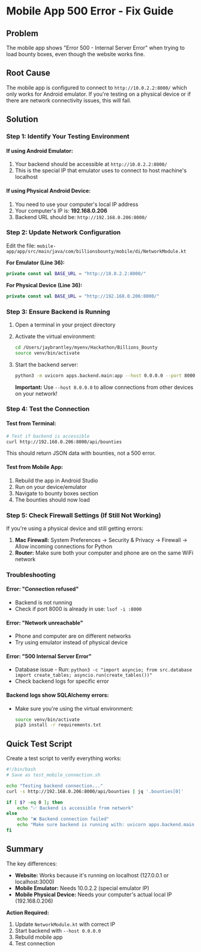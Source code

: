 # Mobile App 500 Error - Fix Guide

## Problem
The mobile app shows "Error 500 - Internal Server Error" when trying to load bounty boxes, even though the website works fine.

## Root Cause
The mobile app is configured to connect to `http://10.0.2.2:8000/` which only works for Android emulator. If you're testing on a physical device or if there are network connectivity issues, this will fail.

## Solution

### Step 1: Identify Your Testing Environment

#### If using **Android Emulator**:
1. Your backend should be accessible at `http://10.0.2.2:8000/`
2. This is the special IP that emulator uses to connect to host machine's localhost

#### If using **Physical Android Device**:
1. You need to use your computer's local IP address
2. Your computer's IP is: **192.168.0.206**
3. Backend URL should be: `http://192.168.0.206:8000/`

### Step 2: Update Network Configuration

Edit the file: `mobile-app/app/src/main/java/com/billionsbounty/mobile/di/NetworkModule.kt`

**For Emulator (Line 36):**
```kotlin
private const val BASE_URL = "http://10.0.2.2:8000/"
```

**For Physical Device (Line 36):**
```kotlin
private const val BASE_URL = "http://192.168.0.206:8000/"
```

### Step 3: Ensure Backend is Running

1. Open a terminal in your project directory
2. Activate the virtual environment:
   ```bash
   cd /Users/jaybrantley/myenv/Hackathon/Billions_Bounty
   source venv/bin/activate
   ```

3. Start the backend server:
   ```bash
   python3 -m uvicorn apps.backend.main:app --host 0.0.0.0 --port 8000 --reload
   ```
   
   **Important:** Use `--host 0.0.0.0` to allow connections from other devices on your network!

### Step 4: Test the Connection

#### Test from Terminal:
```bash
# Test if backend is accessible
curl http://192.168.0.206:8000/api/bounties
```

This should return JSON data with bounties, not a 500 error.

#### Test from Mobile App:
1. Rebuild the app in Android Studio
2. Run on your device/emulator
3. Navigate to bounty boxes section
4. The bounties should now load

### Step 5: Check Firewall Settings (If Still Not Working)

If you're using a physical device and still getting errors:

1. **Mac Firewall:** System Preferences → Security & Privacy → Firewall → Allow incoming connections for Python
2. **Router:** Make sure both your computer and phone are on the same WiFi network

### Troubleshooting

#### Error: "Connection refused"
- Backend is not running
- Check if port 8000 is already in use: `lsof -i :8000`

#### Error: "Network unreachable" 
- Phone and computer are on different networks
- Try using emulator instead of physical device

#### Error: "500 Internal Server Error"
- Database issue - Run: `python3 -c "import asyncio; from src.database import create_tables; asyncio.run(create_tables())"`
- Check backend logs for specific error

#### Backend logs show SQLAlchemy errors:
- Make sure you're using the virtual environment:
  ```bash
  source venv/bin/activate
  pip3 install -r requirements.txt
  ```

## Quick Test Script

Create a test script to verify everything works:

```bash
#!/bin/bash
# Save as test_mobile_connection.sh

echo "Testing backend connection..."
curl -s http://192.168.0.206:8000/api/bounties | jq '.bounties[0]'

if [ $? -eq 0 ]; then
    echo "✅ Backend is accessible from network"
else
    echo "❌ Backend connection failed"
    echo "Make sure backend is running with: uvicorn apps.backend.main:app --host 0.0.0.0 --port 8000"
fi
```

## Summary

The key differences:
- **Website:** Works because it's running on localhost (127.0.0.1 or localhost:3000)
- **Mobile Emulator:** Needs 10.0.2.2 (special emulator IP)
- **Mobile Physical Device:** Needs your computer's actual local IP (192.168.0.206)

**Action Required:**
1. Update `NetworkModule.kt` with correct IP
2. Start backend with `--host 0.0.0.0` 
3. Rebuild mobile app
4. Test connection

